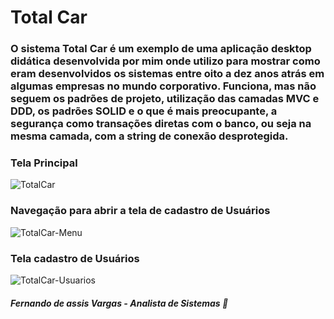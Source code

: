 # Total Car

### O sistema Total Car é um exemplo de uma aplicação desktop didática desenvolvida por mim onde utilizo para mostrar como eram desenvolvidos os sistemas entre oito a dez anos atrás em algumas empresas no mundo corporativo. Funciona, mas não seguem os padrões de projeto, utilização das camadas MVC e DDD, os padrões SOLID e o que é mais preocupante, a segurança como transações diretas com o banco, ou seja na mesma camada, com a string de conexão desprotegida. 

### Tela Principal

![TotalCar](https://user-images.githubusercontent.com/24196482/57392544-734df500-7197-11e9-96a0-a850fd86f200.png)

### Navegação para abrir a tela de cadastro de Usuários

![TotalCar-Menu](https://user-images.githubusercontent.com/24196482/57392660-c6c04300-7197-11e9-9184-d3216536f435.png)

### Tela cadastro de Usuários

![TotalCar-Usuarios](https://user-images.githubusercontent.com/24196482/57392690-d8a1e600-7197-11e9-8c61-7c8bd8a607f8.png)

##### Fernando de assis Vargas - Analista de Sistemas 🙂
